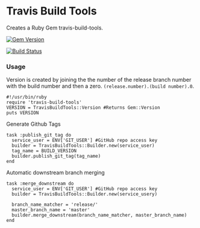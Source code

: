 # Travis Build Tools
Creates a Ruby Gem travis-build-tools.

[![Gem Version](https://badge.fury.io/rb/travis-build-tools.svg)](http://badge.fury.io/rb/travis-build-tools)

[![Build Status](https://travis-ci.org/wparad/Travis-Build-Tools.svg?branch=master)](https://travis-ci.org/wparad/Travis-Build-Tools)

### Usage
Version is created by joining the the number of the release branch number with the build number and then a zero.  `(release.number).(build number).0`.
  
    #!/usr/bin/ruby
    require 'travis-build-tools'
    VERSION = TravisBuildTools::Version #Returns Gem::Version
    puts VERSION

Generate Github Tags

    task :publish_git_tag do
      service_user = ENV['GIT_USER'] #GitHub repo access key
      builder = TravisBuildTools::Builder.new(service_user)
      tag_name = BUILD_VERSION
      builder.publish_git_tag(tag_name)
    end

Automatic downstream branch merging

    task :merge_downstream do
      service_user = ENV['GIT_USER'] #GitHub repo access key
      builder = TravisBuildTools::Builder.new(service_usery)

      branch_name_matcher = 'release/'
      master_branch_name = 'master'
      builder.merge_downstream(branch_name_matcher, master_branch_name)
    end  
